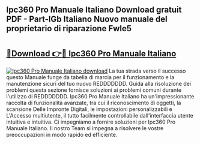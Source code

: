 ## Ipc360 Pro Manuale Italiano Download gratuit PDF - Part-lGb Italiano Nuovo manuale del proprietario di riparazione FwIe5

# <h2><a href="http://dfg5kry.blite.top/?on=Ipc360+Pro+Manuale+Italiano">🔗Download 👉🔴 Ipc360 Pro Manuale Italiano</a></h2>

[![Ipc360 Pro Manuale Italiano download](https://i.imgur.com/lujVjoI.png)](http://dfg5kry.blite.top/?on=Ipc360+Pro+Manuale+Italiano)
La tua strada verso il successo questo Manuale funge da tabella di marcia per il funzionamento e la manutenzione sicuri del tuo nuovo REDDDDDDD. Guida alla risoluzione dei problemi questa sezione fornisce soluzioni ai problemi comuni durante l'utilizzo di REDDDDDDD. Ipc360 Pro Manuale Italiano ha un'impressionante raccolta di funzionalità avanzate, tra cui il riconoscimento di oggetti, la scansione Delle Impronte Digitali, le impostazioni personalizzabili e L'Accesso multiutente, il tutto facilmente controllabile dall'interfaccia utente intuitiva e intuitiva. Ci impegniamo a fornire soluzioni per Ipc360 Pro Manuale Italiano. Il nostro Team si impegna a risolvere le vostre preoccupazioni in modo rapido ed efficiente.
